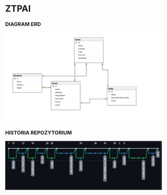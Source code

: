 # ZTPAI

### DIAGRAM ERD

<img src="./ztpaiScreenshots/erd.png" />

### HISTORIA REPOZYTORIUM

<img src="./ztpaiScreenshots/history.png" />
